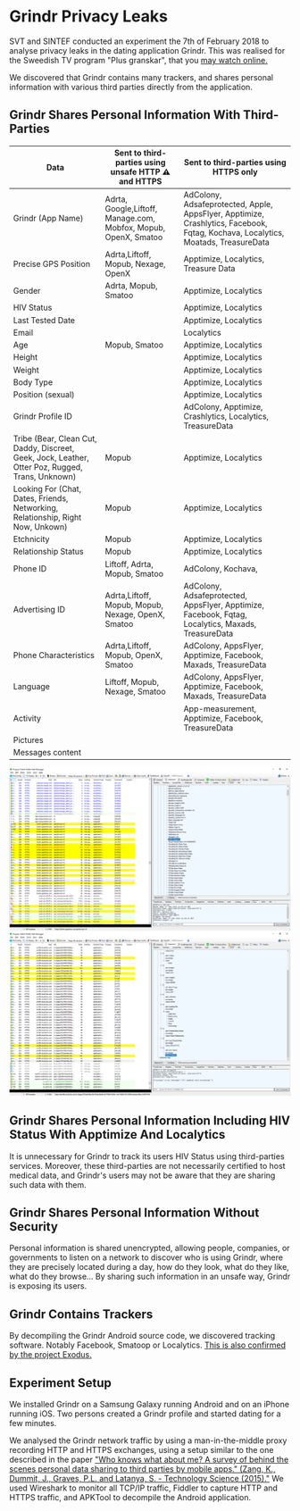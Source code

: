 # Grindr Privacy Leaks

SVT and SINTEF conducted an experiment the 7th of February 2018 to analyse privacy leaks in the dating application Grindr. This was realised for the Sweedish TV program "Plus granskar", that you [may watch online.](https://www.svtplay.se/video/17267438/plus-granskar/plus-granskar-ditt-karleksliv-en-handelsvara)

We discovered that Grindr contains many trackers, and shares personal information with various third parties directly from the application.


## Grindr Shares Personal Information With Third-Parties

|Data|Sent to third-parties using unsafe HTTP ⚠ and HTTPS|Sent to third-parties using HTTPS only|
|----|--------------------------------|---------------------------|
|Grindr (App Name)|Adrta, Google,Liftoff, Manage.com, Mobfox, Mopub, OpenX, Smatoo|AdColony, Adsafeprotected, Apple, AppsFlyer, Apptimize, Crashlytics, Facebook, Fqtag, Kochava, Localytics, Moatads, TreasureData
|Precise GPS Position|Adrta,Liftoff, Mopub, Nexage, OpenX|Apptimize, Localytics, Treasure Data
|Gender|Adrta, Mopub, Smatoo|Apptimize, Localytics
|HIV Status||Apptimize, Localytics
|Last Tested Date||Apptimize, Localytics
|Email||Localytics
|Age|Mopub, Smatoo|Apptimize, Localytics
|Height||Apptimize, Localytics
|Weight||Apptimize, Localytics
|Body Type||Apptimize, Localytics
|Position (sexual)||Apptimize, Localytics
|Grindr Profile ID||AdColony, Apptimize, Crashlytics, Localytics, TreasureData
|Tribe (Bear, Clean Cut, Daddy, Discreet, Geek, Jock, Leather, Otter Poz, Rugged, Trans, Unknown)|Mopub|Apptimize, Localytics
|Looking For (Chat, Dates, Friends, Networking, Relationship, Right Now, Unkown)|Mopub|Apptimize, Localytics
|Etchnicity|Mopub|Apptimize, Localytics
|Relationship Status|Mopub|Apptimize, Localytics
|Phone ID|Liftoff, Adrta, Mopub, Smatoo|AdColony, Kochava,
|Advertising ID|Adrta,Liftoff, Mopub, Mopub, Nexage, OpenX, Smatoo|AdColony, Adsafeprotected, AppsFlyer, Apptimize, Facebook, Fqtag, Localytics, Maxads, TreasureData
|Phone Characteristics|Adrta,Liftoff, Mopub, OpenX, Smatoo|AdColony, AppsFlyer, Apptimize, Facebook, Maxads, TreasureData
|Language|Liftoff, Mopub, Nexage, Smatoo|AdColony, AppsFlyer, Apptimize, Facebook, Maxads, TreasureData
|Activity||App-measurement, Apptimize, Facebook, TreasureData
|Pictures|||
|Messages content|||

![](https://raw.githubusercontent.com/SINTEF-9012/grindr-privacy-leaks/master/screenshot-apptimize-1.PNG)
![](https://raw.githubusercontent.com/SINTEF-9012/grindr-privacy-leaks/master/screenshot-localytics-1.PNG)

## Grindr Shares Personal Information Including HIV Status With Apptimize And Localytics

It is unnecessary for Grindr to track its users HIV Status using third-parties services. Moreover, these third-parties are not necessarily certified to host medical data, and Grindr's users may not be aware that they are sharing such data with them.

## Grindr Shares Personal Information Without Security

Personal information is shared unencrypted, allowing people, companies, or governments to listen on a network to discover who is using Grindr, where they are precisely located during a day, how do they look, what do they like, what do they browse… By sharing such information in an unsafe way, Grindr is exposing its users.

## Grindr Contains Trackers

By decompiling the Grindr Android source code, we discovered tracking software. Notably Facebook, Smatoop or Localytics. [This is also confirmed by the project Exodus.](https://reports.exodus-privacy.eu.org/reports/5323/)

## Experiment Setup

We installed Grindr on a Samsung Galaxy running Android and on an iPhone running iOS. Two persons created a Grindr profile and started dating for a few minutes.

We analysed the Grindr network traffic by using a man-in-the-middle proxy recording HTTP and HTTPS exchanges, using a setup similar to the one described in the paper ["Who knows what about me? A survey of behind the scenes personal data sharing to third parties by mobile apps." (Zang, K., Dummit, J., Graves, P.L. and Latanya, S.  - Technology Science (2015)."](https://techscience.org/a/2015103001/download.pdf) 
We used Wireshark to monitor all TCP/IP traffic, Fiddler to capture HTTP and HTTPS traffic, and APKTool to decompile the Android application.




